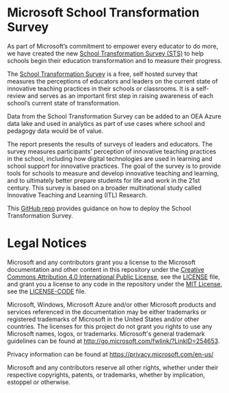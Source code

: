 # Microsoft School Transformation Survey
As part of Microsoft’s commitment to empower every educator to do more, we have created the new [School Transformation Survey (STS)](https://github.com/MicrosoftEduIndustry/sts) to help schools begin their education transformation and to measure their progress.

The [School Transformation Survey](https://github.com/MicrosoftEduIndustry/sts) is a free, self hosted survey that measures the perceptions of educators and leaders on the current state of innovative teaching practices in their schools or classrooms. It is a self-review and serves as an important first step in raising awareness of each school’s current state of transformation.

Data from the School Transformation Survey can be added to an OEA Azure data lake and used in analytics as part of use cases where school and pedagogy data would be of value.

The report presents the results of surveys of leaders and educators. The survey measures participants’ perception of innovative teaching practices in the school, 
including how digital technologies are used in learning and school support for innovative practices. The goal of the survey is to provide tools for schools 
to measure and develop innovative teaching and learning, and to ultimately better prepare students for life and work in the 21st century. 
This survey is based on a broader multinational study called Innovative Teaching and Learning (ITL) Research.

This [GitHub repo](https://github.com/MicrosoftEduIndustry/sts) provides guidance on how to deploy the School Transformation Survey.

# Legal Notices

Microsoft and any contributors grant you a license to the Microsoft documentation and other content
in this repository under the [Creative Commons Attribution 4.0 International Public License](https://creativecommons.org/licenses/by/4.0/legalcode),
see the [LICENSE](LICENSE) file, and grant you a license to any code in the repository under the [MIT License](https://opensource.org/licenses/MIT), see the
[LICENSE-CODE](LICENSE-CODE) file.

Microsoft, Windows, Microsoft Azure and/or other Microsoft products and services referenced in the documentation
may be either trademarks or registered trademarks of Microsoft in the United States and/or other countries.
The licenses for this project do not grant you rights to use any Microsoft names, logos, or trademarks.
Microsoft's general trademark guidelines can be found at http://go.microsoft.com/fwlink/?LinkID=254653.

Privacy information can be found at https://privacy.microsoft.com/en-us/

Microsoft and any contributors reserve all other rights, whether under their respective copyrights, patents,
or trademarks, whether by implication, estoppel or otherwise.
